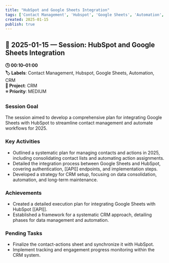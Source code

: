 ```yaml
---
title: "HubSpot and Google Sheets Integration"
tags: ['Contact Management', 'Hubspot', 'Google Sheets', 'Automation', 'CRM']
created: 2025-01-15
publish: true
---
```


## 📅 2025-01-15 — Session: HubSpot and Google Sheets Integration

**🕒 00:10–01:00**  
**🏷️ Labels**: Contact Management, Hubspot, Google Sheets, Automation, CRM  
**📂 Project**: CRM  
**⭐ Priority**: MEDIUM  


### Session Goal
The session aimed to develop a comprehensive plan for integrating Google Sheets with HubSpot to streamline contact management and automate workflows for 2025.

### Key Activities
- Outlined a systematic plan for managing contacts and actions in 2025, including consolidating contact lists and automating action assignments.
- Detailed the integration process between Google Sheets and HubSpot, covering authentication, [[API]] endpoints, and implementation steps.
- Developed a strategy for CRM setup, focusing on data consolidation, automation, and long-term maintenance.

### Achievements
- Created a detailed execution plan for integrating Google Sheets with HubSpot [[API]].
- Established a framework for a systematic CRM approach, detailing phases for data management and automation.

### Pending Tasks
- Finalize the contact-actions sheet and synchronize it with HubSpot.
- Implement tracking and engagement progress monitoring within the CRM system.
